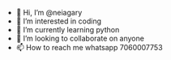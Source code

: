 - 👋 Hi, I’m @neiagary
- 👀 I’m interested in coding
- 🌱 I’m currently learning python
- 💞️ I’m looking to collaborate on anyone
- 📫 How to reach me whatsapp 7060007753

<!---
neiagary/neiagary is a ✨ special ✨ repository because its `README.md` (this file) appears on your GitHub profile.
You can click the Preview link to take a look at your changes.
--->
